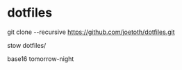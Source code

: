 # dotfiles
git clone --recursive https://github.com/joetoth/dotfiles.git

stow dotfiles/

base16 tomorrow-night
